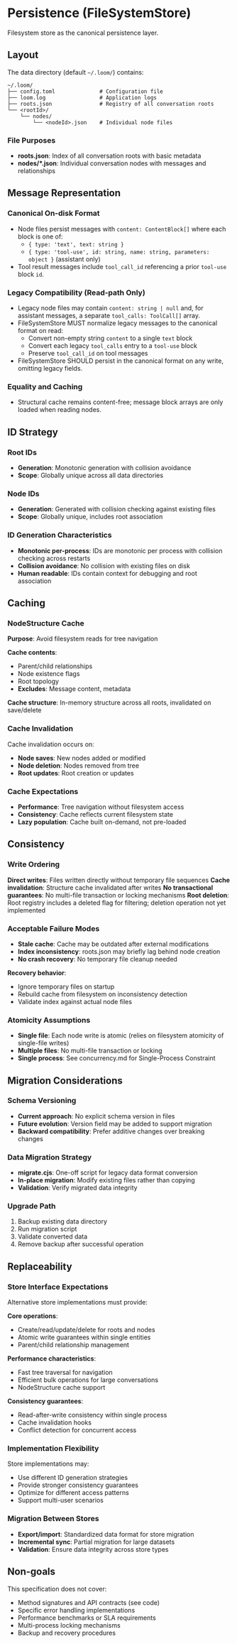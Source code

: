 # Persistence (FileSystemStore)

Filesystem store as the canonical persistence layer.

## Layout

The data directory (default `~/.loom/`) contains:

```
~/.loom/
├── config.toml              # Configuration file
├── loom.log                 # Application logs
├── roots.json               # Registry of all conversation roots
└── <rootId>/
    └── nodes/
        └── <nodeId>.json    # Individual node files
```

### File Purposes

- **roots.json**: Index of all conversation roots with basic metadata
- **nodes/\*.json**: Individual conversation nodes with messages and relationships

## Message Representation

### Canonical On-disk Format

- Node files persist messages with `content: ContentBlock[]` where each block is one of:
  - `{ type: 'text', text: string }`
  - `{ type: 'tool-use', id: string, name: string, parameters: object }` (assistant only)
- Tool result messages include `tool_call_id` referencing a prior `tool-use` block `id`.

### Legacy Compatibility (Read-path Only)

- Legacy node files may contain `content: string | null` and, for assistant messages, a separate `tool_calls: ToolCall[]` array.
- FileSystemStore MUST normalize legacy messages to the canonical format on read:
  - Convert non-empty string `content` to a single `text` block
  - Convert each legacy `tool_calls` entry to a `tool-use` block
  - Preserve `tool_call_id` on tool messages
- FileSystemStore SHOULD persist in the canonical format on any write, omitting legacy fields.

### Equality and Caching

- Structural cache remains content-free; message block arrays are only loaded when reading nodes.

## ID Strategy

### Root IDs

- **Generation**: Monotonic generation with collision avoidance
- **Scope**: Globally unique across all data directories

### Node IDs

- **Generation**: Generated with collision checking against existing files
- **Scope**: Globally unique, includes root association

### ID Generation Characteristics

- **Monotonic per-process**: IDs are monotonic per process with collision checking across restarts
- **Collision avoidance**: No collision with existing files on disk
- **Human readable**: IDs contain context for debugging and root association

## Caching

### NodeStructure Cache

**Purpose**: Avoid filesystem reads for tree navigation

**Cache contents**:

- Parent/child relationships
- Node existence flags
- Root topology
- **Excludes**: Message content, metadata

**Cache structure**: In-memory structure across all roots, invalidated on save/delete

### Cache Invalidation

Cache invalidation occurs on:

- **Node saves**: New nodes added or modified
- **Node deletion**: Nodes removed from tree
- **Root updates**: Root creation or updates

### Cache Expectations

- **Performance**: Tree navigation without filesystem access
- **Consistency**: Cache reflects current filesystem state
- **Lazy population**: Cache built on-demand, not pre-loaded

## Consistency

### Write Ordering

**Direct writes**: Files written directly without temporary file sequences
**Cache invalidation**: Structure cache invalidated after writes
**No transactional guarantees**: No multi-file transaction or locking mechanisms
**Root deletion**: Root registry includes a deleted flag for filtering; deletion operation not yet implemented

### Acceptable Failure Modes

- **Stale cache**: Cache may be outdated after external modifications
- **Index inconsistency**: roots.json may briefly lag behind node creation
- **No crash recovery**: No temporary file cleanup needed

**Recovery behavior**:

- Ignore temporary files on startup
- Rebuild cache from filesystem on inconsistency detection
- Validate index against actual node files

### Atomicity Assumptions

- **Single file**: Each node write is atomic (relies on filesystem atomicity of single-file writes)
- **Multiple files**: No multi-file transaction or locking
- **Single process**: See concurrency.md for Single-Process Constraint

## Migration Considerations

### Schema Versioning

- **Current approach**: No explicit schema version in files
- **Future evolution**: Version field may be added to support migration
- **Backward compatibility**: Prefer additive changes over breaking changes

### Data Migration Strategy

- **migrate.cjs**: One-off script for legacy data format conversion
- **In-place migration**: Modify existing files rather than copying
- **Validation**: Verify migrated data integrity

### Upgrade Path

1. Backup existing data directory
2. Run migration script
3. Validate converted data
4. Remove backup after successful operation

## Replaceability

### Store Interface Expectations

Alternative store implementations must provide:

**Core operations**:

- Create/read/update/delete for roots and nodes
- Atomic write guarantees within single entities
- Parent/child relationship management

**Performance characteristics**:

- Fast tree traversal for navigation
- Efficient bulk operations for large conversations
- NodeStructure cache support

**Consistency guarantees**:

- Read-after-write consistency within single process
- Cache invalidation hooks
- Conflict detection for concurrent access

### Implementation Flexibility

Store implementations may:

- Use different ID generation strategies
- Provide stronger consistency guarantees
- Optimize for different access patterns
- Support multi-user scenarios

### Migration Between Stores

- **Export/import**: Standardized data format for store migration
- **Incremental sync**: Partial migration for large datasets
- **Validation**: Ensure data integrity across store types

## Non-goals

This specification does not cover:

- Method signatures and API contracts (see code)
- Specific error handling implementations
- Performance benchmarks or SLA requirements
- Multi-process locking mechanisms
- Backup and recovery procedures
